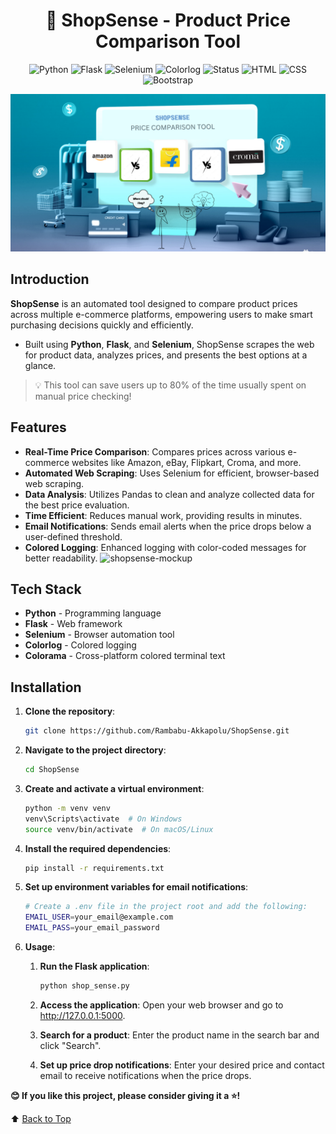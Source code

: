 <h1 align="center">🛒 ShopSense - Product Price Comparison Tool</h1>

<p align="center">
    <img alt="Python" src="https://img.shields.io/badge/Python-3.6+-blue?logo=python">
    <img alt="Flask" src="https://img.shields.io/badge/Flask-Web%20Framework-lightgrey?logo=flask">
    <img alt="Selenium" src="https://img.shields.io/badge/Selenium-Automation-green?logo=selenium">
    <img alt="Colorlog" src="https://img.shields.io/badge/Colorlog-Logging-yellow?logo=python">
    <img alt="Status" src="https://img.shields.io/badge/Status-Active-brightgreen">
    <img alt="HTML" src="https://img.shields.io/badge/HTML-5-orange?logo=html5">
    <img alt="CSS" src="https://img.shields.io/badge/CSS-3-blue?logo=css3">
    <img alt="Bootstrap" src="https://img.shields.io/badge/Bootstrap-4-purple?logo=bootstrap">
</p>

![1733813942596](image/README/banner.png)

## Introduction

**ShopSense** is an automated tool designed to compare product prices across multiple e-commerce platforms, empowering users to make smart purchasing decisions quickly and efficiently.

- Built using **Python**, **Flask**, and **Selenium**, ShopSense scrapes the web for product data, analyzes prices, and presents the best options at a glance.

> 💡 This tool can save users up to 80% of the time usually spent on manual price checking!

## Features

- **Real-Time Price Comparison**: Compares prices across various e-commerce websites like Amazon, eBay, Flipkart, Croma, and more.
- **Automated Web Scraping**: Uses Selenium for efficient, browser-based web scraping.
- **Data Analysis**: Utilizes Pandas to clean and analyze collected data for the best price evaluation.
- **Time Efficient**: Reduces manual work, providing results in minutes.
- **Email Notifications**: Sends email alerts when the price drops below a user-defined threshold.
- **Colored Logging**: Enhanced logging with color-coded messages for better readability.
 ![shopsense-mockup](https://github.com/user-attachments/assets/f03a0cbf-bcb0-458c-a156-29ca16ad7a22)
 
## Tech Stack

- **Python** - Programming language
- **Flask** - Web framework
- **Selenium** - Browser automation tool
- **Colorlog** - Colored logging
- **Colorama** - Cross-platform colored terminal text

## Installation

1. **Clone the repository**:
   ```bash
   git clone https://github.com/Rambabu-Akkapolu/ShopSense.git
   ```
2. **Navigate to the project directory**:
   ```bash
   cd ShopSense
   ```
3. **Create and activate a virtual environment**:
   ```bash
   python -m venv venv
   venv\Scripts\activate  # On Windows
   source venv/bin/activate  # On macOS/Linux
   ```
4. **Install the required dependencies**:
   ```bash
   pip install -r requirements.txt
   ```
5. **Set up environment variables for email notifications**:
   ```bash
   # Create a .env file in the project root and add the following:
   EMAIL_USER=your_email@example.com
   EMAIL_PASS=your_email_password
   ```
6. **Usage**:
   1. **Run the Flask application**:

      ```bash
      python shop_sense.py
      ```
   2. **Access the application**: Open your web browser and go to http://127.0.0.1:5000.
   3. **Search for a product**: Enter the product name in the search bar and click "Search".
   4. **Set up price drop notifications**: Enter your desired price and contact email to receive notifications when the price drops.

**😊 If you like this project, please consider giving it a ⭐!**

⬆️ [Back to Top](#-shopsense---product-price-comparison-tool)
